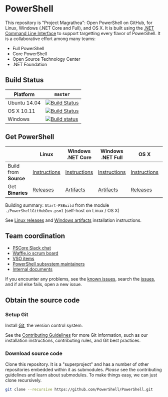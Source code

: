 PowerShell
==========

This repository is "Project Magrathea": Open PowerShell on GitHub, for
Linux, Windows (.NET Core and Full), and OS X. It is built using the
[.NET Command Line Interface][dotnet-cli] to support targetting every
flavor of PowerShell. It is a collaborative effort among many teams:

- Full PowerShell
- Core PowerShell
- Open Source Technology Center
- .NET Foundation

[dotnet-cli]: https://github.com/dotnet/cli

Build Status
------------

| Platform     | `master` |
|--------------|----------|
| Ubuntu 14.04 | [![Build Status](https://travis-ci.com/PowerShell/PowerShell.svg?token=31YifM4jfyVpBmEGitCm&branch=master)](https://travis-ci.com/PowerShell/PowerShell) |
| OS X 10.11   | [![Build Status](https://travis-ci.com/PowerShell/PowerShell.svg?token=31YifM4jfyVpBmEGitCm&branch=master)](https://travis-ci.com/PowerShell/PowerShell) |
| Windows      | [![Build status](https://ci.appveyor.com/api/projects/status/wb0a0apbn4aiccp1/branch/master?svg=true)](https://ci.appveyor.com/project/PowerShell/powershell-linux/branch/master) |

Get PowerShell
--------------

|                       | Linux | Windows .NET Core | Windows .NET Full | OS X | PSRP |
|-----------------------|-------|-------------------|-------------------|------|------|
| Build from **Source** | [Instructions](docs/building/linux.md) | [Instructions](docs/building/windows-core.md) | [Instructions](docs/building/windows-full.md) | [Instructions](docs/building/osx.md) | [Instructions][psrp] |
| Get **Binaries**      | [Releases][] | [Artifacts][] | [Artifacts][] | [Releases][] | TBD |

Building summary: `Start-PSBuild` from the module
`./PowerShellGitHubDev.psm1` (self-host on Linux / OS X)

See [Linux releases](docs/installation/linux.md) and
[Windows artifacts](docs/installation/windows.md) installation
instructions.

[releases]: https://github.com/PowerShell/PowerShell/releases
[artifacts]: https://ci.appveyor.com/project/PowerShell/powershell-linux/build/artifacts
[psrp]: https://github.com/PowerShell/psl-omi-provider

Team coordination
-----------------

- [PSCore Slack chat](https://pscore.slack.com/)
- [Waffle.io scrum board](https://waffle.io/PowerShell/PowerShell)
- [VSO items](https://aka.ms/openps)
- [PowerShell subsystem maintainers](https://aka.ms/psowners)
- [Internal documents](https://aka.ms/pscore)

If you encounter any problems, see the [known issues](KNOWNISSUES.md),
search the [issues][], and if all else fails, open a new issue.

[issues]: https://github.com/PowerShell/PowerShell/issues

Obtain the source code
----------------------

### Setup Git

Install [Git][], the version control system.

See the [Contributing Guidelines](.github/CONTRIBUTING.md) for more Git
information, such as our installation instructions, contributing
rules, and Git best practices.

[Git]: https://git-scm.com/documentation

### Download source code

Clone this repository. It is a "superproject" and has a number of
other repositories embedded within it as submodules. *Please* see the
contributing guidelines and learn about submodules. To make things
easy, we can just clone recursively.

```sh
git clone --recursive https://github.com/PowerShell/PowerShell.git
```

